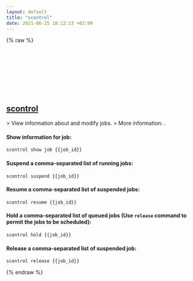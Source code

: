 ```yaml
---
layout: default
title: "scontrol"
date: 2021-06-25 18:12:13 +02:00
---
```

{% raw %}
<h2 id="scontrol">
  <a href="/en/linux/scontrol.html">scontrol</a> <a href="#scontrol"><svg class="icon">
    <use href="/assets/images/unicode_sprite.svg#link" />
  </svg></a>
</h2>
> View information about and modify jobs.
> More information: <https://slurm.schedmd.com/scontrol.html>.

#### Show information for job:
```shell
scontrol show job {{job_id}}
```
#### Suspend a comma-separated list of running jobs:
```shell
scontrol suspend {{job_id}}
```
#### Resume a comma-separated list of suspended jobs:
```shell
scontrol resume {{job_id}}
```
#### Hold a comma-separated list of queued jobs (Use `release` command to permit the jobs to be scheduled):
```shell
scontrol hold {{job_id}}
```
#### Release a comma-separated list of suspended job:
```shell
scontrol release {{job_id}}
```
{% endraw %}